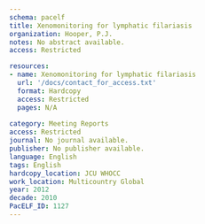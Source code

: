 ```yaml
---
schema: pacelf
title: Xenomonitoring for lymphatic filariasis
organization: Hooper, P.J.
notes: No abstract available.
access: Restricted

resources:
- name: Xenomonitoring for lymphatic filariasis
  url: '/docs/contact_for_access.txt'
  format: Hardcopy
  access: Restricted
  pages: N/A
 
category: Meeting Reports
access: Restricted
journal: No journal available.
publisher: No publisher available. 
language: English 
tags: English 
hardcopy_location: JCU WHOCC
work_location: Multicountry Global
year: 2012
decade: 2010
PacELF_ID: 1127
---
```

